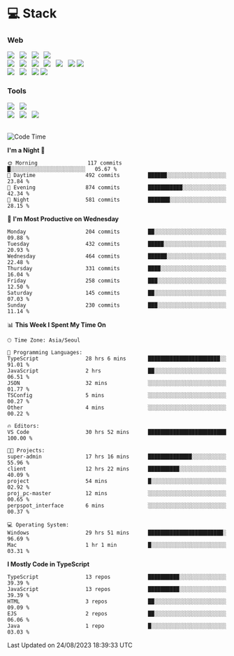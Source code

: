 <h1>💻 Stack</h1>
<div>
 <h3>Web</h3>
 <!-- badge : https://shields.io/ -->
 <!-- icon : https://simpleicons.org/?q=Get -->
 <img src="https://img.shields.io/badge/HTML5-e74c3c?style=flat-square&logo=HTML5&logoColor=white"/> &nbsp 
 <img src="https://img.shields.io/badge/CSS3-0A84FF?style=flat-square&logo=CSS3&logoColor=white"/> &nbsp 
 <img src="https://img.shields.io/badge/JavaScript-FFCD11?style=flat-square&logo=JavaScript&logoColor=white"/> &nbsp 
 <img src="https://img.shields.io/badge/TypeScript-3075C0?style=flat-square&logo=TypeScript&logoColor=white"/>
 <br/>
 <img src="https://img.shields.io/badge/Next-000000?style=flat-square&logo=nextdotjs&logoColor=white"/> &nbsp 
 <img src="https://img.shields.io/badge/React-00BCF6?style=flat-square&logo=React&logoColor=white"/> &nbsp 
 <img src="https://img.shields.io/badge/Redux-764ABC?style=flat-square&logo=Redux&logoColor=white"/> &nbsp
 <img src="https://img.shields.io/badge/Recoil-3578E5?style=flat-square&logo=recoil&logoColor=white"/> &nbsp
 <img src="https://img.shields.io/badge/React-Query-FF4154?style=flat-square&logo=reactquery&logoColor=white"/> &nbsp 
 <img src="https://img.shields.io/badge/styled%2Dcomponents-DB7093?style=flat-square&logo=styled%2Dcomponents&logoColor=white"/>
 <img src="https://img.shields.io/badge/CSS Modules-000000?style=flat-square&logo=CSS Modules&logoColor=white"/> &nbsp 
 <br/>
 <img src="https://img.shields.io/badge/Node-339933?style=flat-square&logo=Node.js&logoColor=white"/> &nbsp 
 <img src="https://img.shields.io/badge/Express-000000?style=flat-square&logo=Express&logoColor=white"/> &nbsp 
 <img src="https://img.shields.io/badge/MongoDB-47A248?style=flat-square&logo=MongoDB&logoColor=white"/>
 <img src="https://img.shields.io/badge/MariaDB-003545?style=flat-square&logo=mariadb&logoColor=white"/>
 
 <h3>Tools</h3>
 <img src="https://img.shields.io/badge/Visual Studio Code-007ACC?style=flat-square&logo=Visual Studio Code&logoColor=white"/> &nbsp 
 <img src="https://img.shields.io/badge/Postman-FF6C37?style=flat-square&logo=Postman&logoColor=white"/> &nbsp
 <br>
 <img src="https://img.shields.io/badge/Adobe Photoshop-31A8FF?style=flat-square&logo=Adobe Photoshop&logoColor=white"/> &nbsp 
 <img src="https://img.shields.io/badge/Adobe Illustrator-FF9A00?style=flat-square&logo=Adobe Illustrator&logoColor=white"/> &nbsp 
 <img src="https://img.shields.io/badge/Figma-F24E1E?style=flat-square&logo=Figma&logoColor=white"/> &nbsp
</div>

<br>

<!--START_SECTION:waka-->
![Code Time](http://img.shields.io/badge/Code%20Time-391%20hrs%2023%20mins-blue)

**I'm a Night 🦉** 

```text
🌞 Morning                117 commits         █░░░░░░░░░░░░░░░░░░░░░░░░   05.67 % 
🌆 Daytime                492 commits         ██████░░░░░░░░░░░░░░░░░░░   23.84 % 
🌃 Evening                874 commits         ███████████░░░░░░░░░░░░░░   42.34 % 
🌙 Night                  581 commits         ███████░░░░░░░░░░░░░░░░░░   28.15 % 
```
📅 **I'm Most Productive on Wednesday** 

```text
Monday                   204 commits         ██░░░░░░░░░░░░░░░░░░░░░░░   09.88 % 
Tuesday                  432 commits         █████░░░░░░░░░░░░░░░░░░░░   20.93 % 
Wednesday                464 commits         ██████░░░░░░░░░░░░░░░░░░░   22.48 % 
Thursday                 331 commits         ████░░░░░░░░░░░░░░░░░░░░░   16.04 % 
Friday                   258 commits         ███░░░░░░░░░░░░░░░░░░░░░░   12.50 % 
Saturday                 145 commits         ██░░░░░░░░░░░░░░░░░░░░░░░   07.03 % 
Sunday                   230 commits         ███░░░░░░░░░░░░░░░░░░░░░░   11.14 % 
```


📊 **This Week I Spent My Time On** 

```text
🕑︎ Time Zone: Asia/Seoul

💬 Programming Languages: 
TypeScript               28 hrs 6 mins       ███████████████████████░░   91.01 % 
JavaScript               2 hrs               ██░░░░░░░░░░░░░░░░░░░░░░░   06.51 % 
JSON                     32 mins             ░░░░░░░░░░░░░░░░░░░░░░░░░   01.77 % 
TSConfig                 5 mins              ░░░░░░░░░░░░░░░░░░░░░░░░░   00.27 % 
Other                    4 mins              ░░░░░░░░░░░░░░░░░░░░░░░░░   00.22 % 

🔥 Editors: 
VS Code                  30 hrs 52 mins      █████████████████████████   100.00 % 

🐱‍💻 Projects: 
super-admin              17 hrs 16 mins      ██████████████░░░░░░░░░░░   55.96 % 
client                   12 hrs 22 mins      ██████████░░░░░░░░░░░░░░░   40.09 % 
project                  54 mins             █░░░░░░░░░░░░░░░░░░░░░░░░   02.92 % 
proj_pc-master           12 mins             ░░░░░░░░░░░░░░░░░░░░░░░░░   00.65 % 
perpspot_interface       6 mins              ░░░░░░░░░░░░░░░░░░░░░░░░░   00.37 % 

💻 Operating System: 
Windows                  29 hrs 51 mins      ████████████████████████░   96.69 % 
Mac                      1 hr 1 min          █░░░░░░░░░░░░░░░░░░░░░░░░   03.31 % 
```

**I Mostly Code in TypeScript** 

```text
TypeScript               13 repos            ██████████░░░░░░░░░░░░░░░   39.39 % 
JavaScript               13 repos            ██████████░░░░░░░░░░░░░░░   39.39 % 
HTML                     3 repos             ██░░░░░░░░░░░░░░░░░░░░░░░   09.09 % 
EJS                      2 repos             ██░░░░░░░░░░░░░░░░░░░░░░░   06.06 % 
Java                     1 repo              █░░░░░░░░░░░░░░░░░░░░░░░░   03.03 % 
```




 Last Updated on 24/08/2023 18:39:33 UTC
<!--END_SECTION:waka-->

